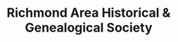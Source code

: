 ---
layout: repo
title: "Richmond Area Historical & Genealogical Society"
id: 4232
permalink: repos/4232/
---
